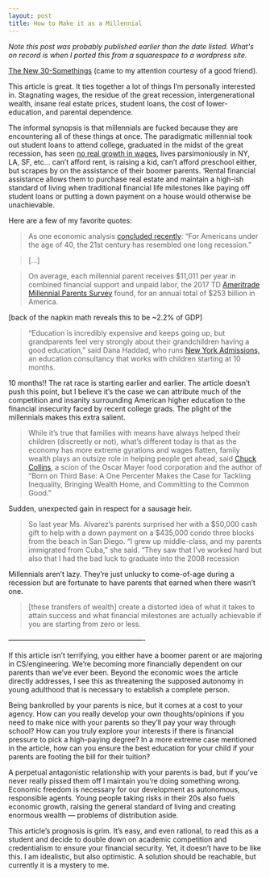 ```yaml
---
layout: post
title: How to Make it as a Millennial
---
```



*Note this post was probably published earlier than the date listed. What's on record is when I ported this from a squarespace to a wordpress site.*

[The New 30-Somethings](https://www.nytimes.com/2019/03/02/style/financial-independence-30s.html) (came to my attention courtesy of a good friend).

This article is great. It ties together a lot of things I’m personally interested in. Stagnating wages, the residue of the great recession, intergenerational wealth, insane real estate prices, student loans, the cost of lower-education, and parental dependence.

The informal synopsis is that millennials are fucked because they are encountering all of these things at once. The paradigmatic millennial took out student loans to attend college, graduated in the midst of the great recession, has seen [no real growth in wages](http://www.pewresearch.org/fact-tank/2018/08/07/for-most-us-workers-real-wages-have-barely-budged-for-decades/), lives parsimoniously in NY, LA, SF, etc… can’t afford rent, is raising a kid, can’t afford preschool either, but scrapes by on the assistance of their boomer parents. ‘Rental financial assistance allows them to purchase real estate and maintain a high-ish standard of living when traditional financial life milestones like paying off student loans or putting a down payment on a house would otherwise be unachievable.

Here are a few of my favorite quotes:

>As one economic analysis [concluded recently](https://www.nytimes.com/2019/01/27/opinion/buttigieg-2020-millennials.html?module=inline): “For Americans under the age of 40, the 21st century has resembled one long recession.”

>[…]

>On average, each millennial parent receives $11,011 per year in combined financial support and unpaid labor, the 2017 TD [Ameritrade Millennial Parents Survey](https://www.amtd.com/news-and-stories/press-releases/press-release-details/2017/How-Millennial-Parents-Raise-Kids-Without-Risking-Their-Own-Financial-Future/default.aspx) found, for an annual total of $253 billion in America.

[back of the napkin math reveals this to be ~2.2% of GDP]

>“Education is incredibly expensive and keeps going up, but grandparents feel very strongly about their grandchildren having a good education,” said Dana Haddad, who runs [New York Admissions,](http://www.nyadmissions.com/about/) an education consultancy that works with children starting at 10 months.

10 months!! The rat race is starting earlier and earlier. The article doesn’t push this point, but I believe it’s the case we can attribute much of the competition and insanity surrounding American higher education to the financial insecurity faced by recent college grads. The plight of the millennials makes this extra salient.

>While it’s true that families with means have always helped their children (discreetly or not), what’s different today is that as the economy has more extreme gyrations and wages flatten, family wealth plays an outsize role in helping people get ahead, said [Chuck Collins](https://ips-dc.org/ips-authors/chuck-collins/), a scion of the Oscar Mayer food corporation and the author of “Born on Third Base: A One Percenter Makes the Case for Tackling Inequality, Bringing Wealth Home, and Committing to the Common Good.”

Sudden, unexpected gain in respect for a sausage heir.

>So last year Ms. Alvarez’s parents surprised her with a $50,000 cash gift to help with a down payment on a $435,000 condo three blocks from the beach in San Diego. “I grew up middle-class, and my parents immigrated from Cuba,” she said. “They saw that I’ve worked hard but also that I had the bad luck to graduate into the 2008 recession

Millennials aren’t lazy. They’re just unlucky to come-of-age during a recession but are fortunate to have parents that earned when there wasn’t one.

>[these transfers of wealth] create a distorted idea of what it takes to attain success and what financial milestones are actually achievable if you are starting from zero or less.

———————————————————-

If this article isn’t terrifying, you either have a boomer parent or are majoring in CS/engineering. We’re becoming more financially dependent on our parents than we’ve ever been. Beyond the economic woes the article directly addresses, I see this as threatening the supposed autonomy in young adulthood that is necessary to establish a complete person.

Being bankrolled by your parents is nice, but it comes at a cost to your agency. How can you really develop your own thoughts/opinions if you need to make nice with your parents so they’ll pay your way through school? How can you truly explore your interests if there is financial pressure to pick a high-paying degree? In a more extreme case mentioned in the article, how can you ensure the best education for your child if your parents are footing the bill for their tuition?

A perpetual antagonistic relationship with your parents is bad, but if you’ve never really pissed them off I maintain you’re doing something wrong. Economic freedom is necessary for our development as autonomous, responsible agents. Young people taking risks in their 20s also fuels economic growth, raising the general standard of living and creating enormous wealth — problems of distribution aside.

This article’s prognosis is grim. It’s easy, and even rational, to read this as a student and decide to double down on academic competition and credentialism to ensure your financial security. Yet, it doesn’t have to be like this. I am idealistic, but also optimistic. A solution should be reachable, but currently it is a mystery to me.
